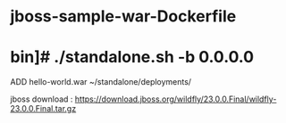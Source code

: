 # jboss-sample-war-Dockerfile

# bin]# ./standalone.sh  -b 0.0.0.0

ADD hello-world.war  ~/standalone/deployments/

jboss download : https://download.jboss.org/wildfly/23.0.0.Final/wildfly-23.0.0.Final.tar.gz
